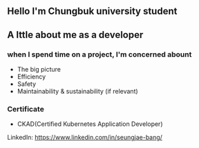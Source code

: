## Hello I'm Chungbuk university student

## A lttle about me as a developer

### when I spend time on a project, I'm concerned abount
- The big picture
- Efficiency
- Safety
- Maintainability & sustainability (if relevant)

### Certificate
- CKAD(Certified Kubernetes Application Developer)

LinkedIn: https://www.linkedin.com/in/seungjae-bang/

